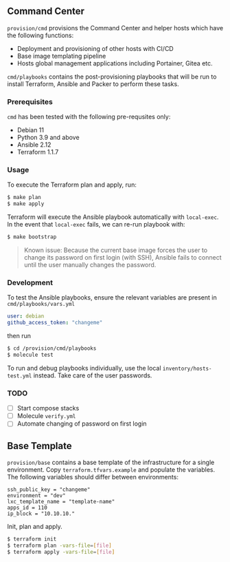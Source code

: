 ## Command Center

`provision/cmd` provisions the Command Center and helper hosts which have the
following functions:
- Deployment and provisioning of other hosts with CI/CD
- Base image templating pipeline
- Hosts global management applications including Portainer, Gitea etc.

`cmd/playbooks` contains the post-provisioning playbooks that will be run
to install Terraform, Ansible and Packer to perform these tasks.

### Prerequisites
`cmd` has been tested with the following pre-requsites only:
- Debian 11
- Python 3.9 and above
- Ansible 2.12
- Terraform 1.1.7

### Usage
To execute the Terraform plan and apply, run:

```bash
$ make plan
$ make apply
```

Terraform will execute the Ansible playbook automatically with `local-exec`. In
the event that `local-exec` fails, we can re-run playbook with:

```bash
$ make bootstrap
```

>Known issue: Because the current base image forces the user to change its
>password on first login (with SSH), Ansible fails to connect until the user
>manually changes the password.

### Development
To test the Ansible playbooks, ensure the relevant variables are present in
`cmd/playbooks/vars.yml`

```yaml
user: debian
github_access_token: "changeme"
```

then run

```bash
$ cd /provision/cmd/playbooks
$ molecule test
```

To run and debug playbooks individually, use the local
`inventory/hosts-test.yml` instead. Take care of the user passwords.

### TODO
- [ ] Start compose stacks
- [ ] Molecule `verify.yml`
- [ ] Automate changing of password on first login

## Base Template

`provision/base` contains a base template of the infrastructure for a single
environment. Copy `terraform.tfvars.example` and populate the variables. The following variables should differ between environments:

```
ssh_public_key = "changeme"
environment = "dev"
lxc_template_name = "template-name"
apps_id = 110
ip_block = "10.10.10."
```

Init, plan and apply.

```bash
$ terraform init
$ terraform plan -vars-file=[file]
$ terraform apply -vars-file=[file]
```
